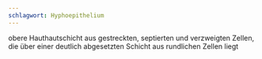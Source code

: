 ```yaml
---
schlagwort: Hyphoepithelium
---
```

obere Hauthautschicht aus gestreckten, septierten und verzweigten Zellen, die über einer deutlich abgesetzten Schicht aus rundlichen Zellen liegt